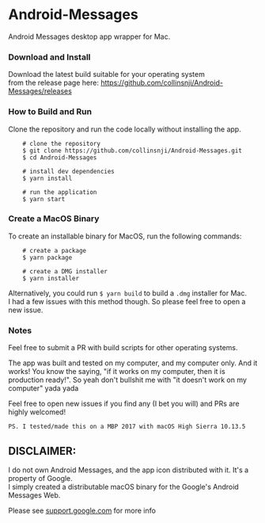 # Android-Messages
Android Messages desktop app wrapper for Mac. 

### Download and Install
Download the latest build suitable for your operating system     
from the release page here: https://github.com/collinsnji/Android-Messages/releases

### How to Build and Run

Clone the repository and run the code locally without installing the app.
```shell
    # clone the repository
    $ git clone https://github.com/collinsnji/Android-Messages.git
    $ cd Android-Messages
    
    # install dev dependencies
    $ yarn install
    
    # run the application
    $ yarn start
```
### Create a MacOS Binary
To create an installable binary for MacOS, run the following commands:

```shell
    # create a package
    $ yarn package

    # create a DMG installer 
    $ yarn installer
```
Alternatively, you could run `$ yarn build` to build a `.dmg` installer for Mac.   
I had a few issues with this method though. So please feel free to open a new issue.   


### Notes

Feel free to submit a PR with build scripts for other operating systems.

The app was built and tested on my computer, and my computer only. And it works! 
You know the saying, "if it works on my computer, then it is production ready!".
So yeah don't bullshit me with "it doesn't work on my computer" yada yada        

Feel free to open new issues if you find any (I bet you will) and PRs are highly welcomed! 

`PS. I tested/made this on a MBP 2017 with macOS High Sierra 10.13.5`  


## DISCLAIMER:   

I do not own Android Messages, and the app icon distributed with it. It's a property of Google.  
I simply created a distributable macOS binary for the Google's Android Messages Web.

Please see [support.google.com](https://support.google.com/messages/answer/7611075?p=web_computer&visit_id=1-636651929680042970-1740597568&rd=1) for more info 
